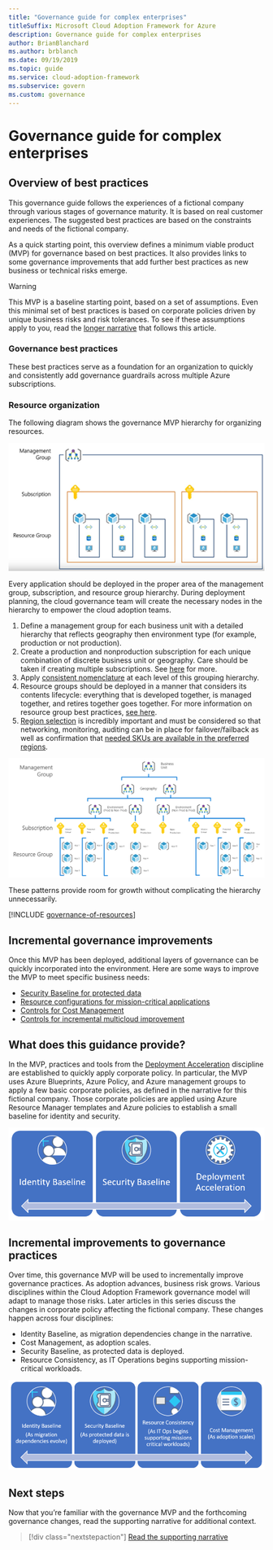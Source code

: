```yaml
---
title: "Governance guide for complex enterprises"
titleSuffix: Microsoft Cloud Adoption Framework for Azure
description: Governance guide for complex enterprises
author: BrianBlanchard
ms.author: brblanch
ms.date: 09/19/2019
ms.topic: guide
ms.service: cloud-adoption-framework
ms.subservice: govern
ms.custom: governance
---
```


# Governance guide for complex enterprises

## Overview of best practices

This governance guide follows the experiences of a fictional company through various stages of governance maturity. It is based on real customer experiences. The suggested best practices are based on the constraints and needs of the fictional company.

As a quick starting point, this overview defines a minimum viable product (MVP) for governance based on best practices. It also provides links to some governance improvements that add further best practices as new business or technical risks emerge.

> [!WARNING]
> This MVP is a baseline starting point, based on a set of assumptions. Even this minimal set of best practices is based on corporate policies driven by unique business risks and risk tolerances. To see if these assumptions apply to you, read the [longer narrative](./narrative.md) that follows this article.

### Governance best practices

These best practices serve as a foundation for an organization to quickly and consistently add governance guardrails across multiple Azure subscriptions.

### Resource organization

The following diagram shows the governance MVP hierarchy for organizing resources.

![Diagram of resource organization](../../../_images/govern/resource-organization.png)

Every application should be deployed in the proper area of the management group, subscription, and resource group hierarchy. During deployment planning, the cloud governance team will create the necessary nodes in the hierarchy to empower the cloud adoption teams.

1. Define a management group for each business unit with a detailed hierarchy that reflects geography then environment type (for example, production or not production).
2. Create a production and nonproduction subscription for each unique combination of discrete business unit or geography. Care should be taken if creating multiple subscriptions. See [here](../../../decision-guides/subscriptions/index.md) for more.
3. Apply [consistent nomenclature](../../../ready/considerations/naming-and-tagging.md) at each level of this grouping hierarchy.
4. Resource groups should be deployed in a manner that considers its contents lifecycle: everything that is developed together, is managed together, and retires together goes together. For more information on resource group best practices, [see here](../../../decision-guides/resource-consistency/index.md).
5. [Region selection](../../../decision-guides/regions/index.md) is incredibly important and must be considered so that networking, monitoring, auditing can be in place for failover/failback as well as confirmation that [needed SKUs are available in the preferred regions](https://azure.microsoft.com/global-infrastructure/services).

![Diagram of large enterprise resource organization](../../../_images/govern/large-enterprise-resource-organization.png)

These patterns provide room for growth without complicating the hierarchy unnecessarily.

[!INCLUDE [governance-of-resources](../../../../includes/caf-governance-of-resources.md)]

<!-- See comments for suggestion to possibly add here -->

## Incremental governance improvements

Once this MVP has been deployed, additional layers of governance can be quickly incorporated into the environment. Here are some ways to improve the MVP to meet specific business needs:

- [Security Baseline for protected data](./security-baseline-improvement.md)
- [Resource configurations for mission-critical applications](./resource-consistency-improvement.md)
- [Controls for Cost Management](./cost-management-improvement.md)
- [Controls for incremental multicloud improvement](./multicloud-improvement.md)

<!-- markdownlint-disable MD026 -->

## What does this guidance provide?

In the MVP, practices and tools from the [Deployment Acceleration](../../deployment-acceleration/index.md) discipline are established to quickly apply corporate policy. In particular, the MVP uses Azure Blueprints, Azure Policy, and Azure management groups to apply a few basic corporate policies, as defined in the narrative for this fictional company. Those corporate policies are applied using Azure Resource Manager templates and Azure policies to establish a small baseline for identity and security.

![Example of an incremental governance MVP](../../../_images/govern/governance-mvp.png)

## Incremental improvements to governance practices

Over time, this governance MVP will be used to incrementally improve governance practices. As adoption advances, business risk grows. Various disciplines within the Cloud Adoption Framework governance model will adapt to manage those risks. Later articles in this series discuss the changes in corporate policy affecting the fictional company. These changes happen across four disciplines:

- Identity Baseline, as migration dependencies change in the narrative.
- Cost Management, as adoption scales.
- Security Baseline, as protected data is deployed.
- Resource Consistency, as IT Operations begins supporting mission-critical workloads.

![Example of an incremental governance MVP](../../../_images/govern/governance-improvement-large.png)

## Next steps

Now that you’re familiar with the governance MVP and the forthcoming governance changes, read the supporting narrative for additional context.

> [!div class="nextstepaction"]
> [Read the supporting narrative](./narrative.md)
